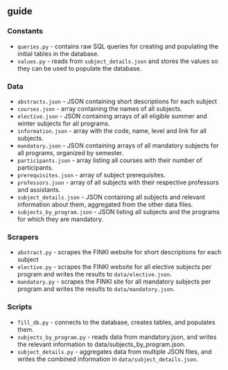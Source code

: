 ## guide

### Constants

- `queries.py` - contains raw SQL queries for creating and populating the initial tables in the database.
- `values.py` - reads from `subject_details.json` and stores the values so they can be used to populate the database.

### Data

- `abstracts.json` - JSON containing short descriptions for each subject
- `courses.json` - array containing the names of all subjects.
- `elective.json` - JSON containing arrays of all eligible summer and winter subjects for all programs.
- `information.json` - array with the code, name, level and link for all subjects.
- `mandatory.json` - JSON containing arrays of all mandatory subjects for all programs, organized by semester.
- `participants.json` - array listing all courses with their number of participants.
- `prerequisites.json` - array of subject prerequisites.
- `professors.json` - array of all subjects with their respective professors and assistants.
- `subject_details.json` - JSON containing all subjects and relevant information about them, aggregated from the other data files.
- `subjects_by_program.json` - JSON listing all subjects and the programs for which they are mandatory.

### Scrapers

- `abstract.py` - scrapes the FINKI website for short descriptions for each subject
- `elective.py` - scrapes the FINKI website for all elective subjects per program and writes the results to `data/elective.json`.
- `mandatory.py` - scrapes the FINKI site for all mandatory subjects per program and writes the results to `data/mandatory.json`.

### Scripts

- `fill_db.py` - connects to the database, creates tables, and populates them.
- `subjects_by_program.py` - reads data from mandatory.json, and writes the relevant information to data/subjects_by_program.json.
- `subject_details.py` - aggregates data from multiple JSON files, and writes the combined information in `data/subject_details.json`.

